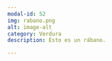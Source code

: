 ```yaml
---
modal-id: 52
img: rabano.png
alt: image-alt
category: Verdura
description: Esto es un rábano.

---
```

